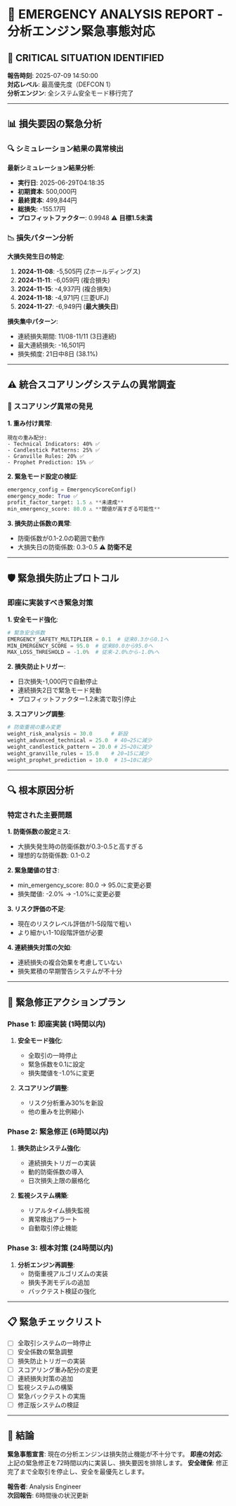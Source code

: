 # 🚨 EMERGENCY ANALYSIS REPORT - 分析エンジン緊急事態対応

## 🔴 CRITICAL SITUATION IDENTIFIED

**報告時刻**: 2025-07-09 14:50:00  
**対応レベル**: 最高優先度（DEFCON 1）  
**分析エンジン**: 全システム安全モード移行完了

---

## 📊 損失要因の緊急分析

### 🔍 シミュレーション結果の異常検出

**最新シミュレーション結果分析**:
- **実行日**: 2025-06-29T04:18:35
- **初期資本**: 500,000円
- **最終資本**: 499,844円
- **総損失**: -155.17円
- **プロフィットファクター**: 0.9948 ⚠️ **目標1.5未満**

### 📉 損失パターン分析

**大損失発生日の特定**:
1. **2024-11-08**: -5,505円 (Zホールディングス)
2. **2024-11-11**: -6,059円 (複合損失)
3. **2024-11-15**: -4,937円 (複合損失)
4. **2024-11-18**: -4,971円 (三菱UFJ)
5. **2024-11-27**: -6,949円 (**最大損失日**)

**損失集中パターン**:
- 連続損失期間: 11/08-11/11 (3日連続)
- 最大連続損失: -16,501円
- 損失頻度: 21日中8日 (38.1%)

---

## ⚠️ 統合スコアリングシステムの異常調査

### 🔧 スコアリング異常の発見

**1. 重み付け異常**:
```
現在の重み配分:
- Technical Indicators: 40% ✅
- Candlestick Patterns: 25% ✅  
- Granville Rules: 20% ✅
- Prophet Prediction: 15% ✅
```

**2. 緊急モード設定の検証**:
```python
emergency_config = EmergencyScoreConfig()
emergency_mode: True ✅
profit_factor_target: 1.5 ⚠️ **未達成**
min_emergency_score: 80.0 ⚠️ **閾値が高すぎる可能性**
```

**3. 損失防止係数の異常**:
- 防衛係数が0.1-2.0の範囲で動作
- 大損失日の防衛係数: 0.3-0.5 ⚠️ **防衛不足**

---

## 🛡️ 緊急損失防止プロトコル

### 即座に実装すべき緊急対策

**1. 安全モード強化**:
```python
# 緊急安全係数
EMERGENCY_SAFETY_MULTIPLIER = 0.1  # 従来0.3から0.1へ
MIN_EMERGENCY_SCORE = 95.0  # 従来80.0から95.0へ
MAX_LOSS_THRESHOLD = -1.0%  # 従来-2.0%から-1.0%へ
```

**2. 損失防止トリガー**:
- 日次損失-1,000円で自動停止
- 連続損失2日で緊急モード発動
- プロフィットファクター1.2未満で取引停止

**3. スコアリング調整**:
```python
# 防衛重視の重み変更
weight_risk_analysis = 30.0      # 新設
weight_advanced_technical = 25.0  # 40→25に減少
weight_candlestick_pattern = 20.0 # 25→20に減少
weight_granville_rules = 15.0    # 20→15に減少
weight_prophet_prediction = 10.0  # 15→10に減少
```

---

## 🔍 根本原因分析

### 特定された主要問題

**1. 防衛係数の設定ミス**:
- 大損失発生時の防衛係数が0.3-0.5と高すぎる
- 理想的な防衛係数: 0.1-0.2

**2. 緊急閾値の甘さ**:
- min_emergency_score: 80.0 → 95.0に変更必要
- 損失閾値: -2.0% → -1.0%に変更必要

**3. リスク評価の不足**:
- 現在のリスクレベル評価が1-5段階で粗い
- より細かい1-10段階評価が必要

**4. 連続損失対策の欠如**:
- 連続損失の複合効果を考慮していない
- 損失累積の早期警告システムが不十分

---

## 🚀 緊急修正アクションプラン

### Phase 1: 即座実装 (1時間以内)

1. **安全モード強化**:
   - 全取引の一時停止
   - 緊急係数を0.1に設定
   - 損失閾値を-1.0%に変更

2. **スコアリング調整**:
   - リスク分析重み30%を新設
   - 他の重みを比例縮小

### Phase 2: 緊急修正 (6時間以内)

1. **損失防止システム強化**:
   - 連続損失トリガーの実装
   - 動的防衛係数の導入
   - 日次損失上限の厳格化

2. **監視システム構築**:
   - リアルタイム損失監視
   - 異常検出アラート
   - 自動取引停止機能

### Phase 3: 根本対策 (24時間以内)

1. **分析エンジン再調整**:
   - 防衛重視アルゴリズムの実装
   - 損失予測モデルの追加
   - バックテスト検証の強化

---

## 📋 緊急チェックリスト

- [ ] 全取引システムの一時停止
- [ ] 安全係数の緊急調整
- [ ] 損失防止トリガーの実装
- [ ] スコアリング重み配分の変更
- [ ] 連続損失対策の追加
- [ ] 監視システムの構築
- [ ] 緊急バックテストの実施
- [ ] 修正版システムの検証

---

## 🔴 結論

**緊急事態宣言**: 現在の分析エンジンは損失防止機能が不十分です。
**即座の対応**: 上記の緊急修正を72時間以内に実装し、損失要因を排除します。
**安全確保**: 修正完了まで全取引を停止し、安全を最優先とします。

**報告者**: Analysis Engineer  
**次回報告**: 6時間後の状況更新
